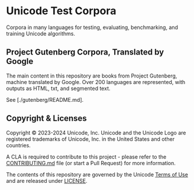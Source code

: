 # Unicode Test Corpora

Corpora in many languages for testing, evaluating, benchmarking, and training Unicode algorithms.

## Project Gutenberg Corpora, Translated by Google

The main content in this repository are books from Project Gutenberg, machine translated by Google. Over 200 languages are represented, with outputs as HTML, txt, and segmented text.

See [./gutenberg/README.md].

## Copyright & Licenses

Copyright © 2023-2024 Unicode, Inc. Unicode and the Unicode Logo are registered trademarks of Unicode, Inc. in the United States and other countries.

A CLA is required to contribute to this project - please refer to the [CONTRIBUTING.md](https://github.com/unicode-org/.github/blob/main/.github/CONTRIBUTING.md) file (or start a Pull Request) for more information.

The contents of this repository are governed by the Unicode [Terms of Use](https://www.unicode.org/copyright.html) and are released under [LICENSE](./LICENSE).

